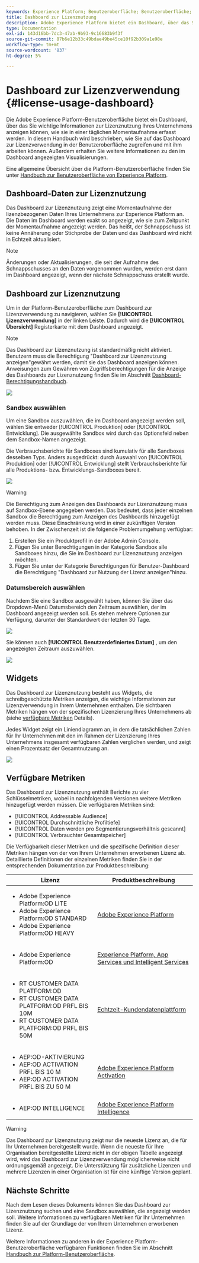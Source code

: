 ```yaml
---
keywords: Experience Platform; Benutzeroberfläche; Benutzeroberfläche; Anpassung; Dashboard zur Lizenznutzung; Dashboard; Lizenzverwendung; Berechtigung; Verbrauch
title: Dashboard zur Lizenznutzung
description: Adobe Experience Platform bietet ein Dashboard, über das Sie wichtige Informationen zur Lizenzverwendung in Ihrem Unternehmen anzeigen können.
type: Documentation
exl-id: 143d16bb-7dc3-47ab-9b93-9c16683b9f3f
source-git-commit: 87b6e12b33c49bdae49be45ce10f92b309a1e98e
workflow-type: tm+mt
source-wordcount: '837'
ht-degree: 5%

---
```


# Dashboard zur Lizenzverwendung {#license-usage-dashboard}

Die Adobe Experience Platform-Benutzeroberfläche bietet ein Dashboard, über das Sie wichtige Informationen zur Lizenznutzung Ihres Unternehmens anzeigen können, wie sie in einer täglichen Momentaufnahme erfasst werden. In diesem Handbuch wird beschrieben, wie Sie auf das Dashboard zur Lizenzverwendung in der Benutzeroberfläche zugreifen und mit ihm arbeiten können. Außerdem erhalten Sie weitere Informationen zu den im Dashboard angezeigten Visualisierungen.

Eine allgemeine Übersicht über die Platform-Benutzeroberfläche finden Sie unter [Handbuch zur Benutzeroberfläche von Experience Platform](../../landing/ui-guide.md).

## Dashboard-Daten zur Lizenznutzung

Das Dashboard zur Lizenznutzung zeigt eine Momentaufnahme der lizenzbezogenen Daten Ihres Unternehmens zur Experience Platform an. Die Daten im Dashboard werden exakt so angezeigt, wie sie zum Zeitpunkt der Momentaufnahme angezeigt werden. Das heißt, der Schnappschuss ist keine Annäherung oder Stichprobe der Daten und das Dashboard wird nicht in Echtzeit aktualisiert.

>[!NOTE]
>
>Änderungen oder Aktualisierungen, die seit der Aufnahme des Schnappschusses an den Daten vorgenommen wurden, werden erst dann im Dashboard angezeigt, wenn der nächste Schnappschuss erstellt wurde.

## Dashboard zur Lizenznutzung

Um in der Platform-Benutzeroberfläche zum Dashboard zur Lizenzverwendung zu navigieren, wählen Sie **[!UICONTROL Lizenzverwendung]** in der linken Leiste. Dadurch wird die **[!UICONTROL Übersicht]** Registerkarte mit dem Dashboard angezeigt.

>[!NOTE]
>
>Das Dashboard zur Lizenznutzung ist standardmäßig nicht aktiviert. Benutzern muss die Berechtigung &quot;Dashboard zur Lizenznutzung anzeigen&quot;gewährt werden, damit sie das Dashboard anzeigen können. Anweisungen zum Gewähren von Zugriffsberechtigungen für die Anzeige des Dashboards zur Lizenznutzung finden Sie im Abschnitt [Dashboard-Berechtigungshandbuch](../permissions.md).

![](../images/license-usage/dashboard-overview.png)

### Sandbox auswählen

Um eine Sandbox auszuwählen, die im Dashboard angezeigt werden soll, wählen Sie entweder [!UICONTROL Produktion] oder [!UICONTROL Entwicklung]. Die ausgewählte Sandbox wird durch das Optionsfeld neben dem Sandbox-Namen angezeigt.

Die Verbrauchsberichte für Sandboxes sind kumulativ für alle Sandboxes desselben Typs. Anders ausgedrückt: durch Auswahl von [!UICONTROL Produktion] oder [!UICONTROL Entwicklung] stellt Verbrauchsberichte für alle Produktions- bzw. Entwicklungs-Sandboxes bereit.

![](../images/license-usage/select-sandbox.png)

>[!WARNING]
>
>Die Berechtigung zum Anzeigen des Dashboards zur Lizenznutzung muss auf Sandbox-Ebene angegeben werden. Das bedeutet, dass jeder einzelnen Sandbox die Berechtigung zum Anzeigen des Dashboards hinzugefügt werden muss. Diese Einschränkung wird in einer zukünftigen Version behoben. In der Zwischenzeit ist die folgende Problemumgehung verfügbar:
>
>1. Erstellen Sie ein Produktprofil in der Adobe Admin Console.
>2. Fügen Sie unter Berechtigungen in der Kategorie Sandbox alle Sandboxes hinzu, die Sie im Dashboard zur Lizenznutzung anzeigen möchten.
>3. Fügen Sie unter der Kategorie Berechtigungen für Benutzer-Dashboard die Berechtigung &quot;Dashboard zur Nutzung der Lizenz anzeigen&quot;hinzu.


### Datumsbereich auswählen

Nachdem Sie eine Sandbox ausgewählt haben, können Sie über das Dropdown-Menü Datumsbereich den Zeitraum auswählen, der im Dashboard angezeigt werden soll. Es stehen mehrere Optionen zur Verfügung, darunter der Standardwert der letzten 30 Tage.

![](../images/license-usage/select-date-range.png)

Sie können auch **[!UICONTROL Benutzerdefiniertes Datum]** , um den angezeigten Zeitraum auszuwählen.

![](../images/license-usage/select-custom-date.png)

## Widgets

Das Dashboard zur Lizenznutzung besteht aus Widgets, die schreibgeschützte Metriken anzeigen, die wichtige Informationen zur Lizenzverwendung in Ihrem Unternehmen enthalten. Die sichtbaren Metriken hängen von der spezifischen Lizenzierung Ihres Unternehmens ab (siehe [verfügbare Metriken](#available-metrics) Details).

Jedes Widget zeigt ein Liniendiagramm an, in dem die tatsächlichen Zahlen für Ihr Unternehmen mit den im Rahmen der Lizenzierung Ihres Unternehmens insgesamt verfügbaren Zahlen verglichen werden, und zeigt einen Prozentsatz der Gesamtnutzung an.

![](../images/license-usage/widgets.png)

## Verfügbare Metriken

Das Dashboard zur Lizenznutzung enthält Berichte zu vier Schlüsselmetriken, wobei in nachfolgenden Versionen weitere Metriken hinzugefügt werden müssen. Die verfügbaren Metriken sind:

* [!UICONTROL Addressable Audience]
* [!UICONTROL Durchschnittliche Profiltiefe]
* [!UICONTROL Daten werden pro Segmentierungsverhältnis gescannt]
* [!UICONTROL Verbrauchter Gesamtspeicher]

Die Verfügbarkeit dieser Metriken und die spezifische Definition dieser Metriken hängen von der von Ihrem Unternehmen erworbenen Lizenz ab. Detaillierte Definitionen der einzelnen Metriken finden Sie in der entsprechenden Dokumentation zur Produktbeschreibung:

| Lizenz | Produktbeschreibung |
|---|---|
| <ul><li>Adobe Experience Platform:OD LITE</li><li>Adobe Experience Platform:OD STANDARD</li><li>Adobe Experience Platform:OD HEAVY</li></ul> | [Adobe Experience Platform](https://helpx.adobe.com/legal/product-descriptions/adobe-experience-platform.html) |
| <ul><li>Adobe Experience Platform:OD</li></ul> | [Experience Platform, App Services und Intelligent Services](https://helpx.adobe.com/legal/product-descriptions/exp-platform-app-svcs.html) |
| <ul><li>RT CUSTOMER DATA PLATFORM:OD</li><li>RT CUSTOMER DATA PLATFORM:OD PRFL BIS 10M</li><li>RT CUSTOMER DATA PLATFORM:OD PRFL BIS 50M</li></ul> | [Echtzeit-Kundendatenplattform](https://helpx.adobe.com/legal/product-descriptions/real-time-customer-data-platform.html) |
| <ul><li>AEP:OD-AKTIVIERUNG</li><li>AEP:OD ACTIVATION PRFL BIS 10 M</li><li>AEP:OD ACTIVATION PRFL BIS ZU 50 M</li></ul> | [Adobe Experience Platform Activation](https://helpx.adobe.com/legal/product-descriptions/adobe-experience-platform0.html) |
| <ul><li>AEP:OD INTELLIGENCE</li></ul> | [Adobe Experience Platform Intelligence](https://helpx.adobe.com/legal/product-descriptions/adobe-experience-platform-intelligence---product-description.html) |

>[!WARNING]
>
>Das Dashboard zur Lizenznutzung zeigt nur die neueste Lizenz an, die für Ihr Unternehmen bereitgestellt wurde. Wenn die neueste für Ihre Organisation bereitgestellte Lizenz nicht in der obigen Tabelle angezeigt wird, wird das Dashboard zur Lizenzverwendung möglicherweise nicht ordnungsgemäß angezeigt. Die Unterstützung für zusätzliche Lizenzen und mehrere Lizenzen in einer Organisation ist für eine künftige Version geplant.

## Nächste Schritte

Nach dem Lesen dieses Dokuments können Sie das Dashboard zur Lizenznutzung suchen und eine Sandbox auswählen, die angezeigt werden soll. Weitere Informationen zu verfügbaren Metriken für Ihr Unternehmen finden Sie auf der Grundlage der von Ihrem Unternehmen erworbenen Lizenz.

Weitere Informationen zu anderen in der Experience Platform-Benutzeroberfläche verfügbaren Funktionen finden Sie im Abschnitt [Handbuch zur Platform-Benutzeroberfläche](../../landing/ui-guide.md).
